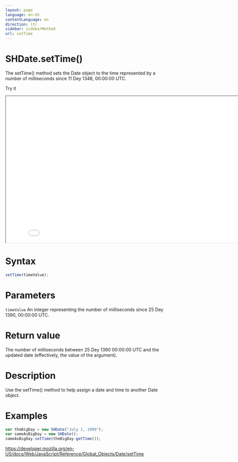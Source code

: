 ```yaml
---
layout: page
language: en-US
contentLanguage: en
direction: ltr
sidebar: sidebarMethod
url: setTime
---
```


# SHDate.setTime()

The setTime() method sets the Date object to the time represented by a number of milliseconds since 11 Dey 1348, 00:00:00 UTC.

Try it

<iframe style="width: 830px; height: 460px;" src="/SHDateTime-js/examples/live.html?function=setTime" title="MDN Web Docs Interactive Example" loading="lazy"></iframe>
<br/>

# Syntax

```js
setTime(timeValue);
```

# Parameters

<code>timeValue</code>
An integer representing the number of milliseconds since 25 Dey 1390, 00:00:00 UTC.

# Return value

The number of milliseconds between 25 Dey 1390 00:00:00 UTC and the updated date (effectively, the value of the argument).

# Description

Use the setTime() method to help assign a date and time to another Date object.

# Examples

```js
var theBigDay = new SHDate("July 1, 1999");
var sameAsBigDay = new SHDate();
sameAsBigDay.setTime(theBigDay.getTime());
```

https://developer.mozilla.org/en-US/docs/Web/JavaScript/Reference/Global_Objects/Date/setTime
